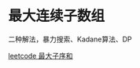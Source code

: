 # 最大连续子数组

二种解法，暴力搜索、Kadane算法、DP

[leetcode 最大子序和](https://leetcode-cn.com/problems/maximum-subarray/)
